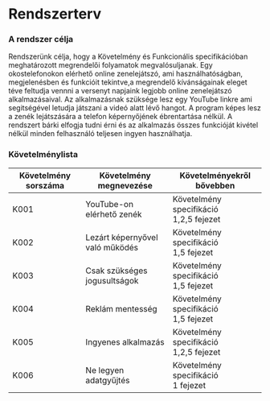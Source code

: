 # Rendszerterv

### A rendszer célja
Rendszerünk célja, hogy a Követelmény és Funkcionális specifikációban meghatározott megrendelői folyamatok megvalósuljanak.
Egy okostelefonokon elérhető online zenelejátszó, ami használhatóságban, megjelenésben és funkcióit tekintve,a megrendelő
kívánságainak eleget téve feltudja vennni a versenyt napjaink legjobb online zenelejátszó alkalmazásaival. Az alkalmazásnak
szüksége lesz egy YouTube linkre ami segitségével letudja játszani a videó alatt lévő hangot. A program képes lesz a zenék
lejátszására a telefon képernyőjének ébrentartása nélkül. A rendszert bárki elfogja tudni érni és az alkalmazás összes funkcióját
kivétel nélkül minden felhasználó teljesen ingyen használhatja.

### Követelménylista

|  Követelmény sorszáma | Követelmény megnevezése  | Követelményekről bővebben | 
|-----------------------|--------------------------|---------------------------|
|         K001          |YouTube-on elérhető zenék |         Követelmény specifikáció <br/> 1,2,5 fejezet     |
|         K002          |Lezárt képernyővel való működés|     Követelmény specifikáció <br/> 1,5 fejezet    |                       
|         K003          |Csak szükséges <br/> jogusultságok|     Követelmény specifikáció <br/> 1,5 fejezet         |                       
|         K004          |Reklám mentesség|     Követelmény specifikáció <br/> 1,5 fejezet      |                       
|         K005          |Ingyenes alkalmazás|     Követelmény specifikáció <br/> 1,2,5 fejezet      |                       
|         K006          |Ne legyen adatgyűjtés|    Követelmény specifikáció <br/> 1 fejezet      |                       
